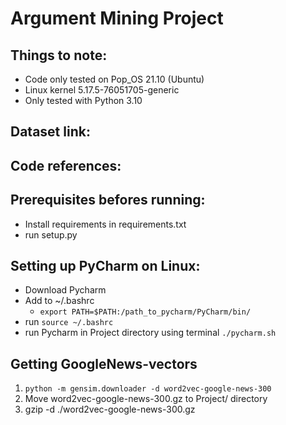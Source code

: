 # Argument Mining Project

## Things to note:
- Code only tested on Pop_OS 21.10 (Ubuntu)
- Linux kernel 5.17.5-76051705-generic
- Only tested with Python 3.10

## Dataset link:

## Code references:

## Prerequisites befores running:
- Install requirements in requirements.txt
- run setup.py

## Setting up PyCharm on Linux:
- Download Pycharm
- Add to ~/.bashrc
  - `export PATH=$PATH:/path_to_pycharm/PyCharm/bin/`
- run `source ~/.bashrc`
- run Pycharm in Project directory using terminal `./pycharm.sh`

## Getting GoogleNews-vectors
1. `python -m gensim.downloader -d word2vec-google-news-300`
2. Move word2vec-google-news-300.gz to Project/ directory 
3. gzip -d ./word2vec-google-news-300.gz
